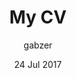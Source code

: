 ---
layout: project
comments: true
title: My CV
date: 24 Jul 2017
screenshot:
  src: /gabzer/assets/img/meu_site.png
  srcset:
    1920w: /gabzer/assets/img/meu_site.png
    960w: /gabzer/assets/img/meu_site.png
    480w: /gabzer/assets/img/meu_site.png
caption: My CV.
description: >
  [This is my CV](https://gabrielzerbine.com.br) which was made with Angular 2.
links:
  -
    title: Demo
    url: http://gabrielzerbine.com.br
  -
    title: Source
    url: https://github.com/Gabzer/MeuCurriculum
author: gabzer
---